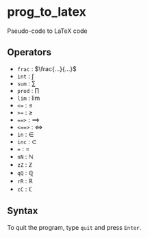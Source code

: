 # prog_to_latex
Pseudo-code to LaTeX code

## Operators
- `frac` : $\frac{...}{...}$
- `int` : $\int$
- `sum` : $\sum$
- `prod` : $\prod$
- `lim` : $\lim$
- `<=` : $\leq$ 
- `>=` : $\geq$
- `==>` : $\implies$
- `<==>` : $\iff$
- `in` : $\in$
- `inc` : $\subset$
- `=` : $=$
- `nN` : $\mathbb{N}$
- `zZ` : $\mathbb{Z}$
- `qQ` : $\mathbb{Q}$
- `rR` : $\mathbb{R}$
- `cC` : $\mathbb{C}$

## Syntax 
To quit the program, type `quit` and press `Enter`.  

